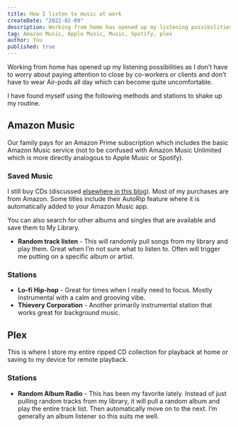 ```yaml
---
title: How I listen to music at work
createDate: "2022-02-09"
description: Working from home has opened up my listening possibilities as I don’t have to worry about paying attention to close by co-workers or clients and don’t have to wear Air-pods all day which can become quite uncomfortable. I have found myself using the following methods and stations to shake up my routine.
tag: Amazon Music, Apple Music, Music, Spotify, plex
author: You
published: true
---
```


Working from home has opened up my listening possibilities as I don’t have to worry about paying attention to close by co-workers or clients and don’t have to wear Air-pods all day which can become quite uncomfortable.

I have found myself using the following methods and stations to shake up my routine.

## Amazon Music

Our family pays for an Amazon Prime subscription which includes the basic Amazon Music service (not to be confused with Amazon Music Unlimited which is more directly analogous to Apple Music or Spotify).

### Saved Music

I still buy CDs (discussed [elsewhere in this blog](https://www.notion.so/How-to-sync-Apple-Music-library-with-Plex-f33ea48b7f38455cb0886c028fc2cf58)). Most of my purchases are from Amazon. Some titles include their AutoRip feature where it is automatically added to your Amazon Music app.

You can also search for other albums and singles that are available and save them to My Library.

- **Random track listen** - This will randomly pull songs from my library and play them. Great when I’m not sure what to listen to. Often will trigger me putting on a specific album or artist.

### Stations

- **Lo-fi Hip-hop** - Great for times when I really need to focus. Mostly instrumental with a calm and grooving vibe.
- **Thievery Corporation** - Another primarily instrumental station that works great for background music.

## Plex

This is where I store my entire ripped CD collection for playback at home or saving to my device for remote playback.

### Stations

- **Random Album Radio** - This has been my favorite lately. Instead of just pulling random tracks from my library, it will pull a random album and play the entire track list. Then automatically move on to the next. I’m generally an album listener so this suits me well.
